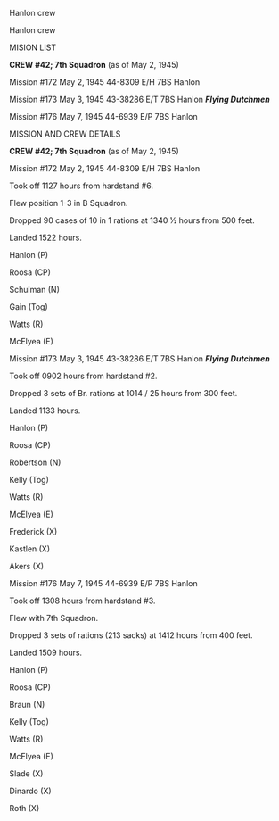 





Hanlon crew






 




Hanlon crew

MISION LIST

**CREW #42; 7th Squadron** (as of May 2, 1945\)

Mission #172 May 2, 1945 44-8309 E/H 7BS Hanlon

Mission #173 May 3, 1945 43-38286 E/T 7BS Hanlon ***Flying
Dutchmen***

Mission #176 May 7, 1945 44-6939 E/P 7BS Hanlon

MISSION AND CREW DETAILS

**CREW #42; 7th Squadron** (as of May 2, 1945\)

Mission #172 May 2, 1945 44-8309 E/H 7BS Hanlon

Took off 1127 hours from hardstand #6.

Flew position 1-3 in B Squadron.

Dropped 90 cases of 10 in 1 rations at 1340 1⁄2 hours from 500
feet.

Landed 1522 hours.

Hanlon (P)

Roosa (CP)

Schulman (N)

Gain (Tog)

Watts (R)

McElyea (E)

Mission #173 May 3, 1945 43-38286 E/T 7BS Hanlon ***Flying
Dutchmen***

Took off 0902 hours from hardstand #2.

Dropped 3 sets of Br. rations at 1014 / 25 hours from 300
feet.

Landed 1133 hours.

Hanlon (P)

Roosa (CP)

Robertson (N)

Kelly (Tog)

Watts (R)

McElyea (E)

Frederick (X)

Kastlen (X)

Akers (X)

Mission #176 May 7, 1945 44-6939 E/P 7BS Hanlon

Took off 1308 hours from hardstand #3.

Flew with 7th Squadron.

Dropped 3 sets of rations (213 sacks) at 1412 hours from 400
feet.

Landed 1509 hours.

Hanlon (P)

Roosa (CP)

Braun (N)

Kelly (Tog)

Watts (R)

McElyea (E)

Slade (X)

Dinardo (X)

Roth (X)




